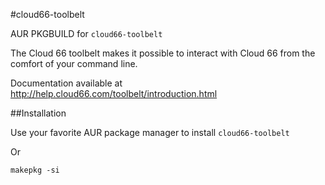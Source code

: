 #cloud66-toolbelt

AUR PKGBUILD for `cloud66-toolbelt`

The Cloud 66 toolbelt makes it possible to interact with Cloud 66 from the
comfort of your command line.

Documentation available at http://help.cloud66.com/toolbelt/introduction.html

##Installation

Use your favorite AUR package manager to install `cloud66-toolbelt`

Or

```
makepkg -si
```
